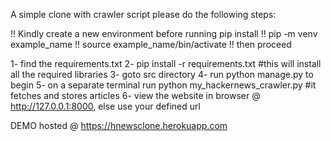 

A simple clone with crawler script please do the following steps:

!! Kindly create a new environment before running pip install !! pip -m venv example_name !! source example_name/bin/activate !! then proceed

1- find the requirements.txt 2- pip install -r requirements.txt #this will install all the required libraries 3- goto src directory 4- run python manage.py to begin 5- on a separate terminal run python my_hackernews_crawler.py #it fetches and stores articles 6- view the website in browser @ http://127.0.0.1:8000, else use your defined url


DEMO hosted @ https://hnewsclone.herokuapp.com
